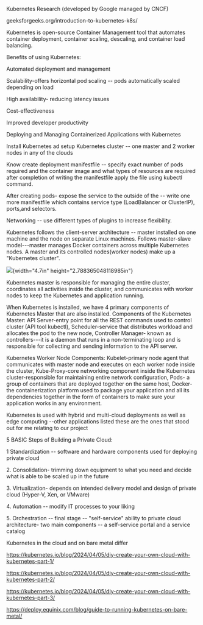 Kubernetes Research (developed by Google managed by CNCF)

geeksforgeeks.org/introduction-to-kubernetes-k8s/

Kubernetes is open-source Container Management tool that automates
container deployment, container scaling, descaling, and container load
balancing.

Benefits of using Kubernetes:

Automated deployment and management

Scalability-offers horizontal pod scaling -- pods automatically scaled
depending on load

High availability- reducing latency issues

Cost-effectiveness

Improved developer productivity

Deploying and Managing Containerized Applications with Kubernetes

Install Kubernetes ad setup Kubernetes cluster -- one master and 2
worker nodes in any of the clouds

Know create deployment manifestfile -- specify exact number of pods
required and the container image and what types of resources are
required after completion of writing the manifestfile apply the file
using kubectl command.

After creating pods- expose the service to the outside of the -- write
one more manifestfile which contains service type (LoadBalancer or
ClusterIP), ports,and selectors.

Networking -- use different types of plugins to increase flexibility.

Kubernetes follows the client-server architecture -- master installed on
one machine and the node on separate Linux machines. Follows
master-slave model---master manages Docker containers across multiple
Kubernetes nodes. A master and its controlled nodes(worker nodes) make
up a "Kubernetes cluster".

![](media/image1.png){width="4.7in" height="2.788365048118985in"}

Kubernetes master is responsible for managing the entire cluster,
coordinates all activities inside the cluster, and communicates with
worker nodes to keep the Kubernetes and application running.

When Kubernetes is installed, we have 4 primary components of Kubernetes
Master that are also installed. Components of the Kubernetes Master: API
Server-entry point for all the REST commands used to control cluster
(API tool kubectl), Scheduler-service that distributes workload and
allocates the pod to the new node, Controller Manager- known as
controllers---it is a daemon that runs in a non-terminating loop and is
responsible for collecting and sending information to the API server.

Kubernetes Worker Node Components: Kubelet-primary node agent that
communicates with master node and executes on each worker node inside
the cluster, Kube-Proxy-core networking component inside the Kubernetes
cluster-responsible for maintaining entire network configuration, Pods-
a group of containers that are deployed together on the same host,
Docker- the containerization platform used to package your application
and all its dependencies together in the form of containers to make sure
your application works in any environment.

Kubernetes is used with hybrid and multi-cloud deployments as well as
edge computing --other applications listed these are the ones that stood
out for me relating to our project

5 BASIC Steps of Building a Private Cloud:

1 Standardization -- software and hardware components used for deploying
private cloud

2\. Consolidation- trimming down equipment to what you need and decide
what is able to be scaled up in the future

3\. Virtualization- depends on intended delivery model and design of
private cloud (Hyper-V, Xen, or VMware)

4\. Automation -- modify IT processes to your liking

5\. Orchestration -- final stage -- "self-service" ability to private
cloud architecture- two main components -- a self-service portal and a
service catalog

Kubernetes in the cloud and on bare metal differ

<https://kubernetes.io/blog/2024/04/05/diy-create-your-own-cloud-with-kubernetes-part-1/>

<https://kubernetes.io/blog/2024/04/05/diy-create-your-own-cloud-with-kubernetes-part-2/>

<https://kubernetes.io/blog/2024/04/05/diy-create-your-own-cloud-with-kubernetes-part-3/>

<https://deploy.equinix.com/blog/guide-to-running-kubernetes-on-bare-metal/>
